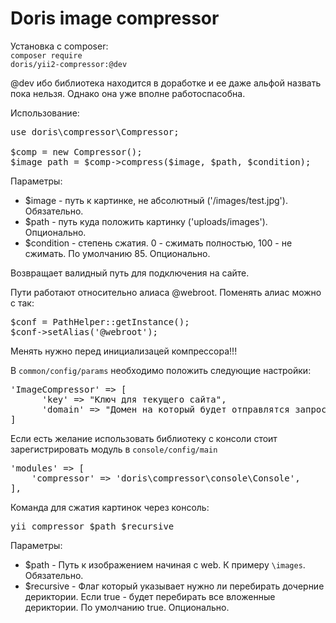 # Doris image compressor

Установка с composer: <br>
<code>composer require doris/yii2-compressor:@dev</code>

@dev ибо библиотека находится в доработке и ее даже альфой назвать пока нельзя. Однако она
уже вполне работоспасобна.

Использование:<br>
<pre>use doris\compressor\Compressor;
	
$comp = new Compressor();
$image_path = $comp->compress($image, $path, $condition);
</pre>

Параметры:<br>
<ul>
<li>$image - путь к картинке, не абсолютный ('/images/test.jpg'). Обязательно. </li>
<li>$path - путь куда положить картинку ('uploads/images'). Опционально. </li>
<li>$condition - степень сжатия. 0 - сжимать полностью, 100 - не сжимать. По умолчанию 85. Опционально. </li>
</ul>

Возвращает валидный путь для подключения на сайте.

Пути работают относительно алиаса @webroot. Поменять алиас можно с так: <br>
<pre>
$conf = PathHelper::getInstance();
$conf->setAlias('@webroot');
</pre>
Менять нужно перед инициализацей компрессора!!!

В <code>common/config/params</code> необходимо положить следующие настройки:<br>
<pre>
'ImageCompressor' => [
      'key' => "Ключ для текущего сайта",
      'domain' => "Домен на который будет отправлятся запрос"
]
</pre>

Если есть желание использовать библиотеку с консоли стоит зарегистрировать модуль в <code>console/config/main</code>
<pre>
'modules' => [
	'compressor' => 'doris\compressor\console\Console',
],
</pre>

Команда для сжатия картинок через консоль:
<pre>
yii compressor $path $recursive
</pre>

Параметры:
<ul>
<li>$path - Путь к изображением начиная с web. К примеру <code>\images</code>. Обязательно.</li>
<li>$recursive - Флаг который указывает нужно ли перебирать дочерние дериктории. 
Если true - будет перебирать все вложенные дериктории. По умолчанию true. Опционально.</li>
</ul>